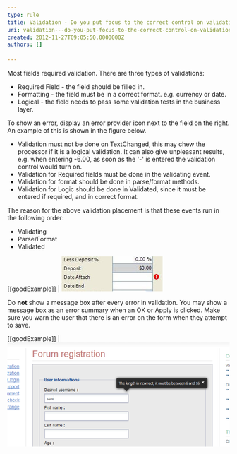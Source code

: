 ```yaml
---
type: rule
title: Validation - Do you put focus to the correct control on validation error?
uri: validation---do-you-put-focus-to-the-correct-control-on-validation-error
created: 2012-11-27T09:05:50.0000000Z
authors: []

---
```


Most fields required validation. There are three types of validations:

- Required Field - the field should be filled in.
- Formatting - the field must be in a correct format. e.g. currency or date.
- Logical - the field needs to pass some validation tests in the business layer.

 
To show an error, display an error provider icon next to the field on the right. An example of this is shown in the figure below.


- Validation must not be done on TextChanged, this may chew the processor if it is a logical validation. It can also give unpleasant results, e.g. when entering -6.00, as soon as the '-' is entered the validation control would turn on.
- Validation for Required fields must be done in the validating event.
- Validation for format should be done in parse/format methods.
- Validation for Logic should be done in Validated, since it must be entered if required, and in correct format.


The reason for the above validation placement is that these events run in the following order:

- Validating
- Parse/Format
- Validated


[[goodExample]]
| ![ Good Example - Error Provider Icon next to a required field](../../assets/ErrorProviderIconExample.jpg)

Do **not** show a message box after every error in validation. You may show a message box as an error summary when an OK or Apply is clicked. Make sure you warn the user that there is an error on the form when they attempt to save.

[[goodExample]]
| ![ Good Example - Balloon tooltips to indicate validation errors](../../assets/ValidationBalloon.png)
